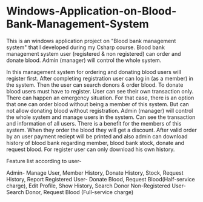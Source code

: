 # Windows-Application-on-Blood-Bank-Management-System
This is an windows application project on "Blood bank management system" that I developed during my Csharp course. Blood bank management system user (registered & non registered) can order and donate blood. Admin (manager) will control the whole system.

In this management system for ordering and donating blood users will register first. After completing registration user can log in (as a member) in the system. Then the user can search donors & order blood. To donate blood users must have to register. User can see their own transaction only. There can happen an emergency situation. For that case, there is an option that one can order blood without being a member of this system. But can not allow donating blood without registration. Admin (manager) will control the whole system and manage users in the system. Can see the transaction and information of all users. There is a benefit for the members of this system. When they order the blood they will get a discount. After valid order by an user payment reciept will be printed and also admin can download history of blood bank regarding member, blood bank stock, donate and request blood. For register user can only download his own history.

Feature list according to user-

Admin- Manage User, Member History, Donate History, Stock, Request History, Report
Registered User- Donate Blood, Request Blood(Half-service charge), Edit Profile, Show History, Search Donor
Non-Registered User- Search Donor, Request Blood (Full-service charge)
